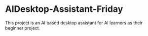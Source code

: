 # AIDesktop-Assistant-Friday
This project is an AI based desktop assistant for AI learners as their beginner project. 
